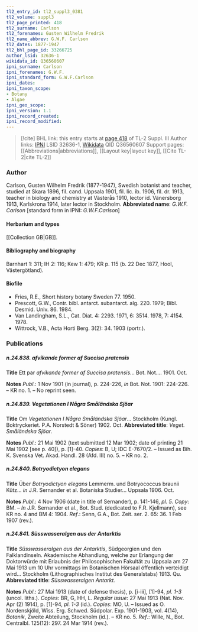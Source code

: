 ```yaml
---
tl2_entry_id: tl2_suppl3_0381
tl2_volume: suppl3
tl2_page_printed: 418
tl2_surname: Carlson
tl2_forenames: Gusten Wilhelm Fredrik
tl2_name_abbrev: G.W.F. Carlson
tl2_dates: 1877-1947
tl2_bhl_page_id: 33266725
author_lsid: 32636-1
wikidata_id: Q36560607
ipni_surname: Carlson
ipni_forenames: G.W.F.
ipni_standard_form: G.W.F.Carlson
ipni_dates: 
ipni_taxon_scope: 
- Botany
- Algae
ipni_geo_scope: 
ipni_version: 1.1
ipni_record_created: 
ipni_record_modified:
---
```


> [!cite] BHL link: this entry starts at [page 418](https://www.biodiversitylibrary.org/page/33266725) of TL-2 Suppl. III
> Author links: [IPNI](https://www.ipni.org/a/32636-1) LSID 32636-1, [Wikidata](https://www.wikidata.org/wiki/Q36560607) QID Q36560607
> Support pages: [[Abbreviations|abbreviations]], [[Layout key|layout key]], [[Cite TL-2|cite TL-2]]

### Author

Carlson, Gusten Wilhelm Fredrik (1877-1947), Swedish botanist and teacher, studied at Skara 1896, fil. cand. Uppsala 1901, fil. lic. ib. 1906, fil. dr. 1913, teacher in biology and chemistry at Västerås 1910, lector id. Vänersborg 1913, Karlskrona 1914, later lector in Stockholm. 
**Abbreviated name**: *G.W.F. Carlson* \[standard form in IPNI: *G.W.F.Carlson*\]

#### Herbarium and types

[[Collection GB|GB]].

#### Bibliography and biography

Barnhart 1: 311; IH 2: 116; Kew 1: 479; KR p. 115 (b. 22 Dec 1877, Hool, Västergötland).

#### Biofile

- Fries, R.E., Short history botany Sweden 77. 1950.
- Prescott, G.W., Contr. bibl. antarct. subantarct. alg. 220. 1979; Bibl. Desmid. Univ. 86. 1984.
- Van Landingham, S.L., Cat. Diat. 4: 2293. 1971, 6: 3514. 1978, 7: 4154. 1978.
- Wittrock, V.B., Acta Horti Berg. 3(2): 34. 1903 (portr.).

### Publications

##### n.24.838. afvikande former af Succisa pratensis

**Title**
Ett par *afvikande former af Succisa pratensis*... Bot. Not.... 1901. Oct.

**Notes**
*Publ*.: 1 Nov 1901 (in journal), p. 224-226, *in* Bot. Not. 1901: 224-226. – KR no. 1. – No reprint seen.

##### n.24.839. Vegetationen I Några Småländska Sjöar

**Title**
Om *Vegetationen I Några Småländska Sjöar*... Stockholm (Kungl. Boktryckeriet. P.A. Norstedt & Söner) 1902. Oct.
**Abbreviated title**: *Veget. Småländska Sjöar*.

**Notes**
*Publ*.: 21 Mai 1902 (text submitted 12 Mar 1902; date of printing 21 Mai 1902 \[see p. 40\]), p. \[1\]-40. *Copies*: B, U; IDC E-7670/2. – Issued as Bih. K. Svenska Vet. Akad. Handl. 28 (Afd. III) no. 5. – KR no. 2.

##### n.24.840. Botryodictyon elegans

**Title**
Über *Botryodictyon elegans* Lemmerm. und Botryococcus braunii Kütz... *in* J.R. Sernander et al. Botaniska Studier... Uppsala 1906. Oct.

**Notes**
*Publ*.: 4 Nov 1906 (date in title of Sernander), p. 141-146, *pl. 5.* *Copy*: BM. – *In* J.R. Sernander et al., Bot. Stud. (dedicated to F.R. Kjellmann), see KR no. 4 and BM 4: 1904.
*Ref*.: Senn, G.A., Bot. Zeit. ser. 2. 65: 36. 1 Feb 1907 (rev.).

##### n.24.841. Süsswasseralgen aus der Antarktis

**Title**
*Süsswasseralgen aus der Antarktis*, Südgeorgien und den Falklandinseln. Akademische Abhandlung, welche zur Erlangung der Doktorwürde mit Erlaubnis der Philosophischen Fakultät zu Uppsala am 27 Mai 1913 um 10 Uhr vormittags im Botanischen Hörsaal öffentlich verteidigt wird... Stockholm (Lithographisches Institut des Generalstabs) 1913. Qu.
**Abbreviated title**: *Süsswasseralgen Antarkt.*

**Notes**
*Publ*.: 27 Mai 1913 (date of defense thesis), p. \[i-iii\], \[1\]-94, *pl. 1-3* (uncol. liths.). *Copies*: BR, G, HH, L.
*Regular issue*: 27 Mai 1913 (Nat. Nov. Apr (2) 1914), p. \[1\]-94, *pl. 1-3* (id.). *Copies*: MO, U. – Issued as O. Nordenskjöld, Wiss. Erg. Schwed. Südpolar. Exp. 1901-1903, vol. 4(14), *Botanik*, Zweite Abteilung, Stockholm (id.). – KR no. 5.
*Ref*.: Wille, N., Bot. Centralbl. 125(12): 297. 24 Mar 1914 (rev.).

